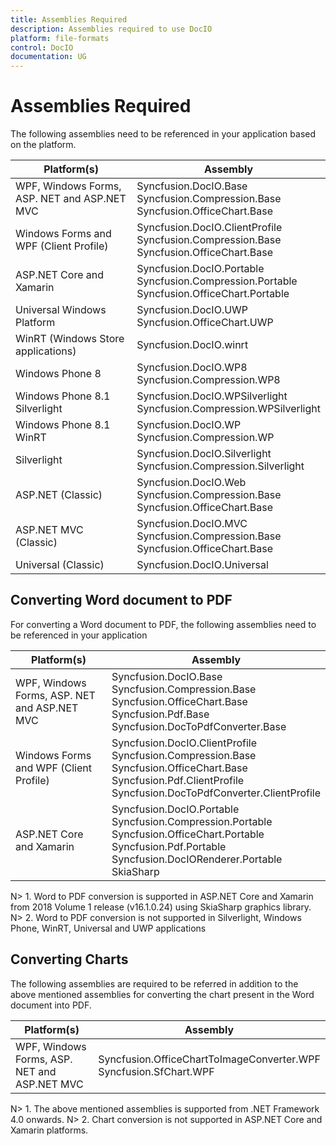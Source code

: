 ```yaml
---
title: Assemblies Required
description: Assemblies required to use DocIO
platform: file-formats
control: DocIO
documentation: UG
---
```


# Assemblies Required

The following assemblies need to be referenced in your application based on the platform.

<table>
<thead>
<tr>
<th>
Platform(s)<br/></th><th>
Assembly<br/></th></tr></thead>
<tr>
<td>
WPF, Windows Forms, ASP. NET and ASP.NET MVC<br/></td><td>
Syncfusion.DocIO.Base<br/>Syncfusion.Compression.Base<br/>Syncfusion.OfficeChart.Base<br/></td></tr>
<tr>
<td>
Windows Forms and WPF (Client Profile)<br/></td><td>
Syncfusion.DocIO.ClientProfile<br/>Syncfusion.Compression.Base<br/>Syncfusion.OfficeChart.Base<br/></td></tr>
<tr>
<td>
ASP.NET Core and Xamarin<br/></td><td>
Syncfusion.DocIO.Portable<br/>Syncfusion.Compression.Portable<br/>Syncfusion.OfficeChart.Portable<br/></td></tr>
<tr>
<td>
Universal Windows Platform<br/></td><td>
Syncfusion.DocIO.UWP<br/>Syncfusion.OfficeChart.UWP<br/></td></tr>
<tr>
<td>
WinRT (Windows Store applications)<br/></td><td>
Syncfusion.DocIO.winrt<br/></td></tr>
<tr>
<td>
Windows Phone 8<br/></td><td>
Syncfusion.DocIO.WP8<br/>Syncfusion.Compression.WP8<br/></td></tr>
<tr>
<td>
Windows Phone 8.1 Silverlight<br/></td><td>
Syncfusion.DocIO.WPSilverlight<br/>Syncfusion.Compression.WPSilverlight<br/></td></tr>
<tr>
<td>
Windows Phone 8.1 WinRT<br/></td><td>
Syncfusion.DocIO.WP<br/>Syncfusion.Compression.WP<br/></td></tr>
<tr>
<td>
Silverlight<br/></td><td>
Syncfusion.DocIO.Silverlight<br/>Syncfusion.Compression.Silverlight<br/></td></tr>
<tr>
<td>
ASP.NET (Classic)<br/></td><td>
Syncfusion.DocIO.Web<br/>Syncfusion.Compression.Base<br/>Syncfusion.OfficeChart.Base<br/></td></tr>
<tr>
<td>
ASP.NET MVC (Classic)<br/></td><td>
Syncfusion.DocIO.MVC<br/>Syncfusion.Compression.Base<br/>Syncfusion.OfficeChart.Base<br/></td></tr>
<tr>
<td>
Universal (Classic)<br/></td><td>
Syncfusion.DocIO.Universal<br/></td></tr>
</table>

## Converting Word document to PDF

For converting a Word document to PDF, the following assemblies need to be referenced in your application
<table>
<thead>
<tr>
<th>
Platform(s)<br/></th><th>
Assembly<br/></th></tr></thead>
<tr>
<td>
WPF, Windows Forms, ASP. NET and ASP.NET MVC<br/></td><td>
Syncfusion.DocIO.Base<br/>Syncfusion.Compression.Base<br/>Syncfusion.OfficeChart.Base<br/>Syncfusion.Pdf.Base<br/>Syncfusion.DocToPdfConverter.Base<br/></td></tr>
<tr>
<td>
Windows Forms and WPF (Client Profile)<br/></td><td>
Syncfusion.DocIO.ClientProfile<br/>Syncfusion.Compression.Base<br/>Syncfusion.OfficeChart.Base<br/>Syncfusion.Pdf.ClientProfile<br/>Syncfusion.DocToPdfConverter.ClientProfile<br/></td></tr>
<tr>
<td>
ASP.NET Core and Xamarin<br/></td><td>
Syncfusion.DocIO.Portable<br/>Syncfusion.Compression.Portable<br/>Syncfusion.OfficeChart.Portable<br/>Syncfusion.Pdf.Portable<br/>Syncfusion.DocIORenderer.Portable<br/>SkiaSharp</td></tr>
</table>

N> 1. Word to PDF conversion is supported in ASP.NET Core and Xamarin from 2018 Volume 1 release (v16.1.0.24) using SkiaSharp graphics library.
N> 2. Word to PDF conversion is not supported in Silverlight, Windows Phone, WinRT, Universal and UWP applications

## Converting Charts

The following assemblies are required to be referred in addition to the above mentioned assemblies for converting the chart present in the Word document into PDF.
<table>
<thead>
<tr>
<th>
Platform(s)<br/></th><th>
Assembly<br/></th></tr></thead>
<tr>
<td>
WPF, Windows Forms, ASP. NET and ASP.NET MVC<br/></td><td>
Syncfusion.OfficeChartToImageConverter.WPF<br/>Syncfusion.SfChart.WPF<br/></td></tr>
</table>
N> 1. The above mentioned assemblies is supported from .NET Framework 4.0 onwards.
N> 2. Chart conversion is not supported in ASP.NET Core and Xamarin platforms.